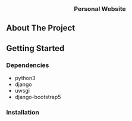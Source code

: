 <div align="center">
	<a href="https://www.github.com/foflores10/personalwebsite">
	</a>
	<h3>Personal Website</h3>
</div>

## About The Project

## Getting Started

### Dependencies

- python3
- django
- uwsgi
- django-bootstrap5

### Installation
